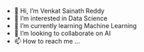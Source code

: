 - 👋 Hi, I’m Venkat Sainath Reddy
- 👀 I’m interested in Data Science
- 🌱 I’m currently learning Machine Learning
- 💞️ I’m looking to collaborate on AI
- 📫 How to reach me ...

<!---
ChemSai/ChemSai is a ✨ special ✨ repository because its `README.md` (this file) appears on your GitHub profile.
You can click the Preview link to take a look at your changes.
--->
